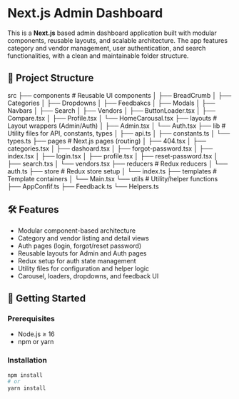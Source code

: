 # Next.js Admin Dashboard

This is a **Next.js** based admin dashboard application built with modular components, reusable layouts, and scalable architecture. The app features category and vendor management, user authentication, and search functionalities, with a clean and maintainable folder structure.

## 📁 Project Structure

src
├── components # Reusable UI components
│ ├── BreadCrumb
│ ├── Categories
│ ├── Dropdowns
│ ├── Feedbakcs
│ ├── Modals
│ ├── Navbars
│ ├── Search
│ ├── Vendors
│ ├── ButtonLoader.tsx
│ ├── Compare.tsx
│ ├── Profile.tsx
│ └── HomeCarousal.tsx
├── layouts # Layout wrappers (Admin/Auth)
│ ├── Admin.tsx
│ └── Auth.tsx
├── lib # Utility files for API, constants, types
│ ├── api.ts
│ ├── constants.ts
│ └── types.ts
├── pages # Next.js pages (routing)
│ ├── 404.tsx
│ ├── categories.tsx
│ ├── dashoard.tsx
│ ├── forgot-password.tsx
│ ├── index.tsx
│ ├── login.tsx
│ ├── profile.tsx
│ ├── reset-password.tsx
│ ├── search.txs
│ └── vendors.tsx
├── reducers # Redux reducers
│ └── auth.ts
├── store # Redux store setup
│ └── index.ts
├── templates # Template containers
│ └── Main.tsx
└── utils # Utility/helper functions
├── AppConfif.ts
├── Feedback.ts
└── Helpers.ts


## 🛠️ Features

- Modular component-based architecture
- Category and vendor listing and detail views
- Auth pages (login, forgot/reset password)
- Reusable layouts for Admin and Auth pages
- Redux setup for auth state management
- Utility files for configuration and helper logic
- Carousel, loaders, dropdowns, and feedback UI

## 🚀 Getting Started

### Prerequisites

- Node.js ≥ 16
- npm or yarn

### Installation

```bash
npm install
# or
yarn install

